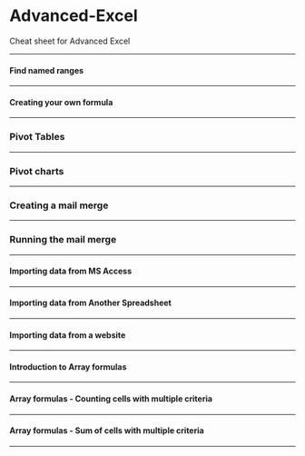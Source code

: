 # Advanced-Excel
Cheat sheet for Advanced Excel

---

#### Find named ranges
---


#### Creating your own formula
---


### Pivot Tables
---



### Pivot charts
---



### Creating a mail merge
---



### Running the mail merge
---



#### Importing data from MS Access
---



#### Importing data from Another Spreadsheet
---



#### Importing data from a website
---



#### Introduction to Array formulas
---



#### Array formulas - Counting cells with multiple criteria
---



#### Array formulas - Sum of cells with multiple criteria
---













